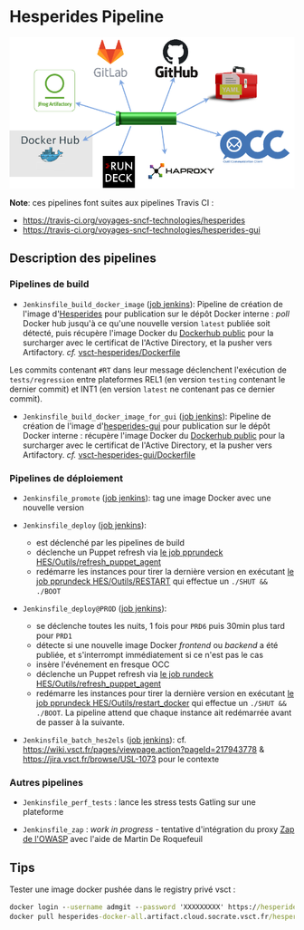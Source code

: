 # Hesperides Pipeline

![](CI_partners.png)

**Note**: ces pipelines font suites aux pipelines Travis CI :
- https://travis-ci.org/voyages-sncf-technologies/hesperides
- https://travis-ci.org/voyages-sncf-technologies/hesperides-gui

## Description des pipelines

### Pipelines de build

- `Jenkinsfile_build_docker_image` ([job jenkins](https://usl.jenkins.cloud.socrate.vsct.fr/job/A_USL/job/Hesperides/job/build_docker_image/)):
Pipeline de création de l'image d'[Hesperides](https://github.com/voyages-sncf-technologies/hesperides) pour publication sur le dépôt Docker interne :
_poll_ Docker hub jusqu'à ce qu'une nouvelle version `latest` publiée soit détecté,
puis récupère l'image Docker du [Dockerhub public](https://hub.docker.com/r/hesperides/hesperides/) pour la surcharger avec le certificat de l'Active Directory, et la pusher vers Artifactory.
_cf._ [vsct-hesperides/Dockerfile](vsct-hesperides/Dockerfile)

Les commits contenant `#RT` dans leur message déclenchent l'exécution de `tests/regression` entre plateformes REL1 (en version `testing` contenant le dernier commit)
et INT1 (en version `latest` ne contenant pas ce dernier commit).

- `Jenkinsfile_build_docker_image_for_gui` ([job jenkins](https://usl.jenkins.cloud.socrate.vsct.fr/job/A_USL/job/Hesperides/job/build_docker_image_for_gui/)):
Pipeline de création de l'image d'[hesperides-gui](https://github.com/voyages-sncf-technologies/hesperides-gui) pour publication sur le dépôt Docker interne :
récupère l'image Docker du [Dockerhub public](https://hub.docker.com/r/hesperides/hesperides-gui/) pour la surcharger avec le certificat de l'Active Directory, et la pusher vers Artifactory.
_cf._ [vsct-hesperides-gui/Dockerfile](vsct-hesperides-gui/Dockerfile)

### Pipelines de déploiement

- `Jenkinsfile_promote` ([job jenkins](https://usl.jenkins.cloud.socrate.vsct.fr/job/A_USL/job/Hesperides/job/promote/)):
tag une image Docker avec une nouvelle version

- `Jenkinsfile_deploy` ([job jenkins](https://usl.jenkins.cloud.socrate.vsct.fr/job/A_USL/job/Hesperides/job/deploy/)):
  * est déclenché par les pipelines de build
  * déclenche un Puppet refresh via [le job pprundeck HES/Outils/refresh_puppet_agent](https://pprundeck.socrate.vsct.fr/rundeck/project/HES/job/show/03662b77-5169-4828-96e8-8ba855d6c441)
  * redémarre les instances pour tirer la dernière version en exécutant [le job pprundeck HES/Outils/RESTART](https://pprundeck.socrate.vsct.fr/rundeck/project/HES/job/show/c9f92ce5-2d20-4a57-9cb8-8e88aae5412f) qui effectue un `./SHUT && ./BOOT`

- `Jenkinsfile_deploy@PROD` ([job jenkins](https://usl.jenkins.cloud.socrate.vsct.fr/job/A_USL@PROD/job/Hesperides/job/deploy_PROD/)):
  * se déclenche toutes les nuits, 1 fois pour `PRD6` puis 30min plus tard pour `PRD1`
  * détecte si une nouvelle image Docker _frontend_ ou _backend_ a été publiée, et s'interrompt immédiatement si ce n'est pas le cas
  * insère l'événement en fresque OCC
  * déclenche un Puppet refresh via [le job rundeck HES/Outils/refresh_puppet_agent](https://rundeck.socrate.vsct.fr/rundeck/project/HES/job/show/658f4899-7bba-4bb4-b14c-f8e18261247d)
  * redémarre les instances pour tirer la dernière version en exécutant [le job pprundeck HES/Outils/restart_docker](https://rundeck.socrate.vsct.fr/rundeck/project/HES/job/show/a42fe40a-48a4-4d0c-bba4-9abc097b591b) qui effectue un `./SHUT && ./BOOT`.
  La pipeline attend que chaque instance ait redémarrée avant de passer à la suivante.

- `Jenkinsfile_batch_hes2els` ([job jenkins](https://usl.jenkins.cloud.socrate.vsct.fr/job/A_USL@PROD/job/Hesperides/job/batch_hes2els/)):
cf. https://wiki.vsct.fr/pages/viewpage.action?pageId=217943778 & https://jira.vsct.fr/browse/USL-1073 pour le contexte

### Autres pipelines

- `Jenkinsfile_perf_tests` : lance les stress tests Gatling sur une plateforme

- `Jenkinsfile_zap` : _work in progress_ - tentative d'intégration du proxy [Zap de l'OWASP](https://www.owasp.org/index.php/OWASP_Zed_Attack_Proxy_Project) avec l'aide de Martin De Roquefeuil

## Tips

Tester une image docker pushée dans le registry privé vsct :
```cmd
docker login --username admgit --password 'XXXXXXXXX' https://hesperides-docker-all.artifact.cloud.socrate.vsct.fr
docker pull hesperides-docker-all.artifact.cloud.socrate.vsct.fr/hesperides/vsct-hesperides:develop
```
